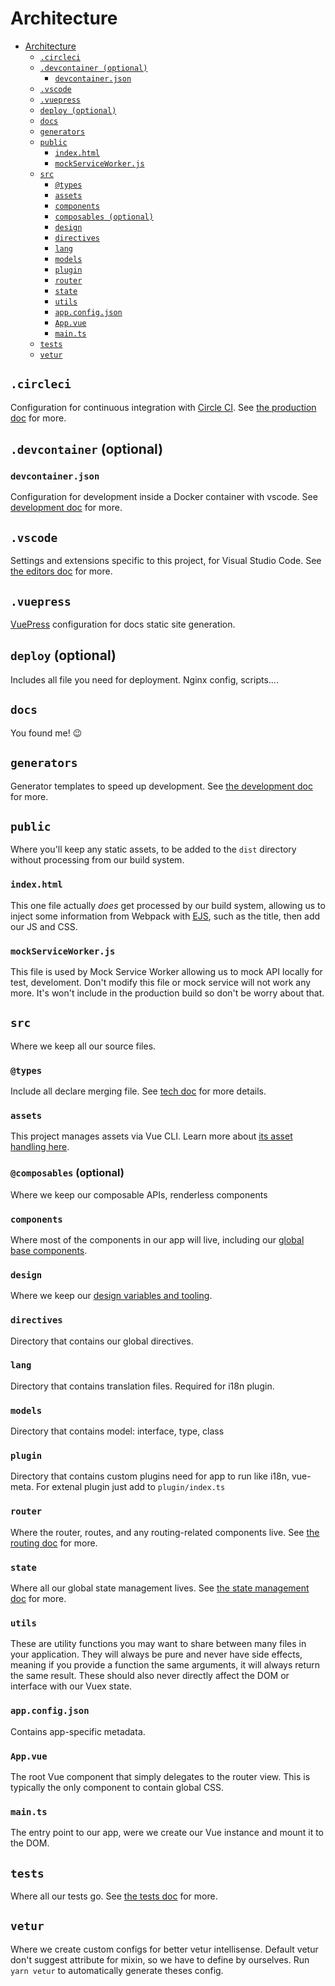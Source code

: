 # Architecture

- [Architecture](#architecture)
  - [`.circleci`](#circleci)
  - [`.devcontainer (optional)`](#devcontainer-optional)
    - [`devcontainer.json`](#devcontainerjson)
  - [`.vscode`](#vscode)
  - [`.vuepress`](#vuepress)
  - [`deploy (optional)`](#deploy-optional)
  - [`docs`](#docs)
  - [`generators`](#generators)
  - [`public`](#public)
    - [`index.html`](#indexhtml)
    - [`mockServiceWorker.js`](#mockServiceWorkerjs)
  - [`src`](#src)
    - [`@types`](#@types)
    - [`assets`](#assets)
    - [`components`](#components)
    - [`composables (optional)`](#composables-optional)
    - [`design`](#design)
    - [`directives`](#directives)
    - [`lang`](#lang)
    - [`models`](#models)
    - [`plugin`](#plugin)
    - [`router`](#router)
    - [`state`](#state)
    - [`utils`](#utils)
    - [`app.config.json`](#appconfigjson)
    - [`App.vue`](#appvue)
    - [`main.ts`](#maints)
  - [`tests`](#tests)
  - [`vetur`](#vetur)

## `.circleci`

Configuration for continuous integration with [Circle CI](https://circleci.com/). See [the production doc](production.md#from-circle-ci) for more.

## `.devcontainer` (optional)

### `devcontainer.json`

Configuration for development inside a Docker container with vscode. See [development doc](development.md#docker-optional) for more.

## `.vscode`

Settings and extensions specific to this project, for Visual Studio Code. See [the editors doc](editors.md#visual-studio-code) for more.

## `.vuepress`

[VuePress](https://vuepress.vuejs.org/) configuration for docs static site generation.

## `deploy` (optional)

Includes all file you need for deployment. Nginx config, scripts....

## `docs`

You found me! :wink:

## `generators`

Generator templates to speed up development. See [the development doc](development.md#generators) for more.

## `public`

Where you'll keep any static assets, to be added to the `dist` directory without processing from our build system.

### `index.html`

This one file actually _does_ get processed by our build system, allowing us to inject some information from Webpack with [EJS](http://ejs.co/), such as the title, then add our JS and CSS.

### `mockServiceWorker.js`

This file is used by Mock Service Worker allowing us to mock API locally for test, develoment. Don't modify this file or mock service will not work any more. It's won't include in the production build so don't be worry about that.

## `src`

Where we keep all our source files.

### `@types`

Include all declare merging file. See [tech doc](tech.md#typescript) for more details.

### `assets`

This project manages assets via Vue CLI. Learn more about [its asset handling here](https://cli.vuejs.org/guide/html-and-static-assets.html).

### `@composables` (optional)

Where we keep our composable APIs, renderless components

### `components`

Where most of the components in our app will live, including our [global base components](development.md#base-components).

### `design`

Where we keep our [design variables and tooling](tech.md#design-variables-and-tooling).

### `directives`

Directory that contains our global directives.

### `lang`

Directory that contains translation files. Required for i18n plugin.

### `models`

Directory that contains model: interface, type, class

### `plugin`

Directory that contains custom plugins need for app to run like i18n, vue-meta. For extenal plugin just add to `plugin/index.ts`

### `router`

Where the router, routes, and any routing-related components live. See [the routing doc](routing.md) for more.

### `state`

Where all our global state management lives. See [the state management doc](state.md) for more.

### `utils`

These are utility functions you may want to share between many files in your application. They will always be pure and never have side effects, meaning if you provide a function the same arguments, it will always return the same result. These should also never directly affect the DOM or interface with our Vuex state.

### `app.config.json`

Contains app-specific metadata.

### `App.vue`

The root Vue component that simply delegates to the router view. This is typically the only component to contain global CSS.

### `main.ts`

The entry point to our app, were we create our Vue instance and mount it to the DOM.

## `tests`

Where all our tests go. See [the tests doc](tests.md) for more.

## `vetur`

Where we create custom configs for better vetur intellisense. Default vetur don't suggest attribute for mixin, so we have to define by ourselves. Run `yarn vetur` to automatically generate theses config.
